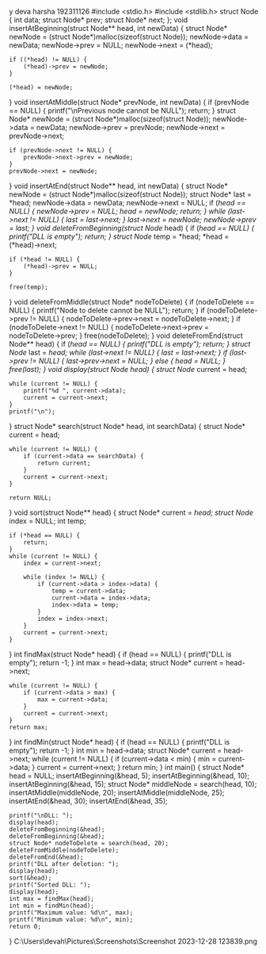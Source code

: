 y deva harsha
192311126
#include <stdio.h>
#include <stdlib.h>
struct Node {
    int data;
    struct Node* prev;
    struct Node* next;
};
void insertAtBeginning(struct Node** head, int newData) {
    struct Node* newNode = (struct Node*)malloc(sizeof(struct Node));
    newNode->data = newData;
    newNode->prev = NULL;
    newNode->next = (*head);

    if ((*head) != NULL) {
        (*head)->prev = newNode;
    }

    (*head) = newNode;
}
void insertAtMiddle(struct Node* prevNode, int newData) {
    if (prevNode == NULL) {
        printf("\nPrevious node cannot be NULL");
        return;
    }
    struct Node* newNode = (struct Node*)malloc(sizeof(struct Node));
    newNode->data = newData;
    newNode->prev = prevNode;
    newNode->next = prevNode->next;

    if (prevNode->next != NULL) {
        prevNode->next->prev = newNode;
    }
    prevNode->next = newNode;
}
void insertAtEnd(struct Node** head, int newData) {
    struct Node* newNode = (struct Node*)malloc(sizeof(struct Node));
    struct Node* last = *head;
    newNode->data = newData;
    newNode->next = NULL;
    if (*head == NULL) {
        newNode->prev = NULL;
        *head = newNode;
        return;
    }
    while (last->next != NULL) {
        last = last->next;
    }
    last->next = newNode;
    newNode->prev = last;
}
void deleteFromBeginning(struct Node** head) {
    if (*head == NULL) {
        printf("DLL is empty");
        return;
    }
    struct Node* temp = *head;
    *head = (*head)->next;

    if (*head != NULL) {
        (*head)->prev = NULL;
    }

    free(temp);
}
void deleteFromMiddle(struct Node* nodeToDelete) {
    if (nodeToDelete == NULL) {
        printf("Node to delete cannot be NULL");
        return;
    }
    if (nodeToDelete->prev != NULL) {
        nodeToDelete->prev->next = nodeToDelete->next;
    }
    if (nodeToDelete->next != NULL) {
        nodeToDelete->next->prev = nodeToDelete->prev;
    }
    free(nodeToDelete);
}
void deleteFromEnd(struct Node** head) {
    if (*head == NULL) {
        printf("DLL is empty");
        return;
    }
    struct Node* last = *head;
    while (last->next != NULL) {
        last = last->next;
    }
    if (last->prev != NULL) {
        last->prev->next = NULL;
    } else {
        *head = NULL;
    }
    free(last);
}
void display(struct Node* head) {
    struct Node* current = head;

    while (current != NULL) {
        printf("%d ", current->data);
        current = current->next;
    }
    printf("\n");
}
struct Node* search(struct Node* head, int searchData) {
    struct Node* current = head;

    while (current != NULL) {
        if (current->data == searchData) {
            return current;
        }
        current = current->next;
    }

    return NULL;
}
void sort(struct Node** head) {
    struct Node* current = *head;
    struct Node* index = NULL;
    int temp;

    if (*head == NULL) {
        return;
    }
    while (current != NULL) {
        index = current->next;

        while (index != NULL) {
            if (current->data > index->data) {
                temp = current->data;
                current->data = index->data;
                index->data = temp;
            }
            index = index->next;
        }
        current = current->next;
    }
}
int findMax(struct Node* head) {
    if (head == NULL) {
        printf("DLL is empty");
        return -1;
    }
    int max = head->data;
    struct Node* current = head->next;

    while (current != NULL) {
        if (current->data > max) {
            max = current->data;
        }
        current = current->next;
    }
    return max;
}
int findMin(struct Node* head) {
    if (head == NULL) {
        printf("DLL is empty");
        return -1;
    }
    int min = head->data;
    struct Node* current = head->next;
    while (current != NULL) {
        if (current->data < min) {
            min = current->data;
        }
        current = current->next;
    }
    return min;
}
int main() {
    struct Node* head = NULL;
    insertAtBeginning(&head, 5);
    insertAtBeginning(&head, 10);
    insertAtBeginning(&head, 15);
    struct Node* middleNode = search(head, 10);
    insertAtMiddle(middleNode, 20);
    insertAtMiddle(middleNode, 25);
    insertAtEnd(&head, 30);
    insertAtEnd(&head, 35);

    printf("\nDLL: ");
    display(head);
    deleteFromBeginning(&head);
    deleteFromBeginning(&head);
    struct Node* nodeToDelete = search(head, 20);
    deleteFromMiddle(nodeToDelete);
    deleteFromEnd(&head);
    printf("DLL after deletion: ");
    display(head);
    sort(&head);
    printf("Sorted DLL: ");
    display(head);
    int max = findMax(head);
    int min = findMin(head);
    printf("Maximum value: %d\n", max);
    printf("Minimum value: %d\n", min);
    return 0;
}
C:\Users\devah\Pictures\Screenshots\Screenshot 2023-12-28 123839.png
